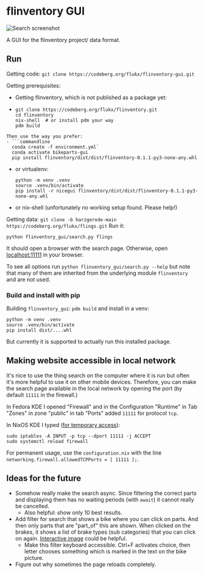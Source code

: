# flinventory GUI

![Search screenshot](docs/screenshot_search.png)

A GUI for the flinventory project/ data format.

## Run

Getting code:
`git clone https://codeberg.org/flukx/flinventory-gui.git`

Getting prerequisites:
- Getting flinventory, which is not published as a package yet:
- ```commandline
  git clone https://codeberg.org/flukx/flinventory.git
  cd flinventory
  nix-shell  # or install pdm your way
  pdm build
```
Then use the way you prefer:
- ```commandline
  conda create -f environment.yml`
  conda activate bikeparts-gui
  pip install flinventory/dist/dist/flinventory-0.1.1-py3-none-any.whl
  ```
- or virtualenv:
  ```commandline
  python -m venv .venv
  source .venv/bin/activate
  pip install -r nicegui flinventory/dist/dist/flinventory-0.1.1-py3-none-any.whl
  ```
- or nix-shell (unfortunately no working setup found. Please help!)

Getting data: `git clone -b harzgerode-main https://codeberg.org/flukx/flings.git`
Run it:
```commandline
python flinventory_gui/search.py flings
```
It should open a browser with the search page. Otherwise, open [localhost:11111](http://localhost:11111)
in your browser.

To see all options run `python flinventory_gui/search.py --help` but note that many of them are inherited
from the underlying module `flinventory` and are not used.

### Build and install with pip
Building `flinventory_gui`:
`pdm build`
and install in a venv:
  ```commandline
  python -m venv .venv
  source .venv/bin/activate
  pip install dist/....whl
  ```
But currently it is supported to actually run this installed package.

## Making website accessible in local network

It's nice to use the thing search on the computer where it is run but often it's more helpful to
use it on other mobile devices. Therefore, you can make the search page available in the local network
by opening the port (by default `11111` in the firewall.)

In Fedora KDE I opened "Firewall" and in the Configuration "Runtime" in Tab "Zones" in zone "public" in tab "Ports"
added `11111` for protocol `tcp`.

In NixOS KDE I typed ([for temporary access](https://discourse.nixos.org/t/how-to-temporarily-open-a-tcp-port-in-nixos/12306/10)):
```commandline
sudo iptables -A INPUT -p tcp --dport 11111 -j ACCEPT
sudo systemctl reload firewall
```
For permanent usage, use the `configuration.nix` with the line
`networking.firewall.allowedTCPPorts = [ 11111 ];`.

## Ideas for the future

- Somehow really make the search async. Since filtering the correct parts and displaying them
  has no waiting periods (with `await`) it cannot really be cancelled.
  - Also helpful: show only 10 best results.
- Add filter for search that shows a bike where you can click on parts. And then only parts that are
  "part_of" this are shown. When clicked on the brakes, it shows a list of brake types (sub categories)
  that you can click on again. [Interactive image](https://nicegui.io/documentation/interactive_image)
  could be helpful.
  - Make this filter keyboard accessible. Ctrl+F activates choice, then letter chooses something which is
    marked in the text on the bike picture.
- Figure out why sometimes the page reloads completely.
